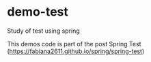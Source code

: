 # demo-test
 Study of test using spring

This demos code is part of the post Spring Test (https://fabiana2611.github.io/spring/spring-test)

